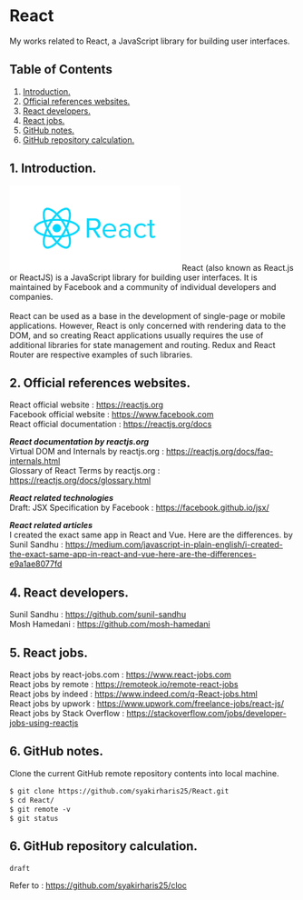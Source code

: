 # React
My works related to React, a JavaScript library for building user interfaces.

## Table of Contents
1. [Introduction.](#introduction)
2. [Official references websites.](#references)
3. [React developers.](#developers)
4. [React jobs.](#jobs)
5. [GitHub notes.](#github)
6. [GitHub repository calculation.](#calculation)

<a name="introduction"></a>
## 1. Introduction.
<img src="react.jpg" height="150"> 
React (also known as React.js or ReactJS) is a JavaScript library for building user interfaces. It is maintained by Facebook and a community of individual developers and companies.
<br /><br />
React can be used as a base in the development of single-page or mobile applications. However, React is only concerned with rendering data to the DOM, and so creating React applications usually requires the use of additional libraries for state management and routing. Redux and React Router are respective examples of such libraries.

<a name="references"></a>
## 2. Official references websites. 
React official website : https://reactjs.org <br />
Facebook official website : https://www.facebook.com <br />
React official documentation : https://reactjs.org/docs <br />

**_React documentation by reactjs.org_** <br />
Virtual DOM and Internals by reactjs.org : https://reactjs.org/docs/faq-internals.html <br />
Glossary of React Terms by reactjs.org : https://reactjs.org/docs/glossary.html <br />

**_React related technologies_** <br />
Draft: JSX Specification by Facebook : https://facebook.github.io/jsx/ <br />

**_React related articles_** <br />
I created the exact same app in React and Vue. Here are the differences. by Sunil Sandhu : https://medium.com/javascript-in-plain-english/i-created-the-exact-same-app-in-react-and-vue-here-are-the-differences-e9a1ae8077fd

<a name="developers"></a>
## 4. React developers.
Sunil Sandhu : https://github.com/sunil-sandhu <br />
Mosh Hamedani : https://github.com/mosh-hamedani <br />

<a name="jobsn"></a>
## 5. React jobs.
React jobs by react-jobs.com : https://www.react-jobs.com <br />
React jobs by remote : https://remoteok.io/remote-react-jobs <br />
React jobs by indeed : https://www.indeed.com/q-React-jobs.html <br />
React jobs by upwork : https://www.upwork.com/freelance-jobs/react-js/ <br />
React jobs by Stack Overflow : https://stackoverflow.com/jobs/developer-jobs-using-reactjs <br />
 
<a name="github"></a>
## 6. GitHub notes.
Clone the current GitHub remote repository contents into local machine.
```
$ git clone https://github.com/syakirharis25/React.git
$ cd React/
$ git remote -v
$ git status
```

<a name="calculation"></a>
## 6. GitHub repository calculation.
```
draft
```
Refer to : https://github.com/syakirharis25/cloc
